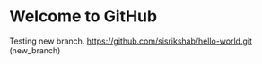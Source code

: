 # Welcome to GitHub

Testing new branch. https://github.com/sisrikshab/hello-world.git (new_branch)
